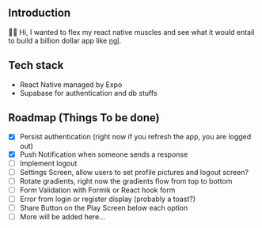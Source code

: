 ## Introduction

👋🏼 Hi, I wanted to flex my react native muscles and see what it would entail to build a billion dollar app like [ngl](https://ngl.link).

## Tech stack

- React Native managed by Expo
- Supabase for authentication and db stuffs

## Roadmap (Things To be done)

- [x] Persist authentication (right now if you refresh the app, you are logged out)
- [x] Push Notification when someone sends a response
- [ ] Implement logout
- [ ] Settings Screen, allow users to set profile pictures and logout screen?
- [ ] Rotate gradients, right now the gradients flow from top to bottom
- [ ] Form Validation with Formik or React hook form
- [ ] Error from login or register display (probably a toast?)
- [ ] Share Button on the Play Screen below each option
- [ ] More will be added here...
